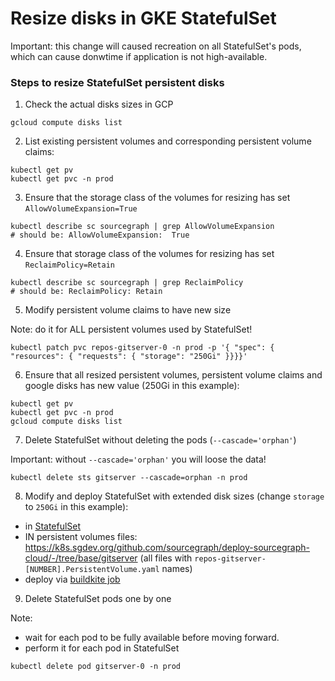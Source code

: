 # Resize disks in GKE StatefulSet

Important: this change will caused recreation on all StatefulSet's pods, which can cause donwtime if application is not high-available.


### Steps to resize StatefulSet persistent disks

1. Check the actual disks sizes in GCP
```
gcloud compute disks list
```
2. List existing persistent volumes and corresponding persistent volume claims:
```
kubectl get pv
kubectl get pvc -n prod
```
3. Ensure that the storage class of the volumes for resizing has set `AllowVolumeExpansion=True`
```
kubectl describe sc sourcegraph | grep AllowVolumeExpansion
# should be: AllowVolumeExpansion:  True
```
4. Ensure that storage class of the volumes for resizing has set `ReclaimPolicy=Retain`
```
kubectl describe sc sourcegraph | grep ReclaimPolicy
# should be: ReclaimPolicy: Retain
```
5. Modify persistent volume claims to have new size

Note: do it for ALL persistent volumes used by StatefulSet!
```
kubectl patch pvc repos-gitserver-0 -n prod -p '{ "spec": { "resources": { "requests": { "storage": "250Gi" }}}}'
```
6. Ensure that all resized persistent volumes, persistent volume claims and google disks has new value (250Gi in this example):
```
kubectl get pv
kubectl get pvc -n prod
gcloud compute disks list
```
7. Delete StatefulSet without deleting the pods (`--cascade='orphan'`)

Important: without `--cascade='orphan'` you will loose the data!

```
kubectl delete sts gitserver --cascade=orphan -n prod
```
8. Modify  and deploy StatefulSet with extended disk sizes (change `storage` to `250Gi` in this example):
- in [StatefulSet](https://k8s.sgdev.org/github.com/sourcegraph/deploy-sourcegraph-cloud/-/blob/base/gitserver/gitserver.StatefulSet.yaml?L148)
- IN persistent volumes files: https://k8s.sgdev.org/github.com/sourcegraph/deploy-sourcegraph-cloud/-/tree/base/gitserver (all files with `repos-gitserver-[NUMBER].PersistentVolume.yaml` names)
- deploy via [buildkite job](https://buildkite.com/sourcegraph/deploy-sourcegraph-cloud)

9. Delete StatefulSet pods one by one

Note:
- wait for each pod to be fully available before moving forward.
- perform it for each pod in StatefulSet
```
kubectl delete pod gitserver-0 -n prod
```
